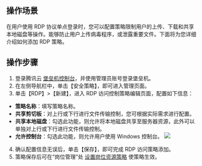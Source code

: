 ## 操作场景
在用户使用 RDP 协议单点登录时，您可以配置策略限制用户的上传、下载和共享本地磁盘等操作。能够防止用户上传病毒程序，或泄露重要文件。下面将为您详细介绍如何添加 RDP 策略。



## 操作步骤

1. 登录腾讯云 [堡垒机控制台](https://console.cloud.tencent.com/cds/dasb)，并使用管理员账号登录堡垒机。
2. 在左侧导航栏中，单击【安全策略】，即可进入管理页面。
3. 单击【RDP】>【新建】，进入 RDP 访问控制策略编辑页面，配置如下信息：
 - **策略名称**：填写策略名称。
 - **共享剪切板**：对上行或下行进行文件传输控制，您可根据实际需求进行配置。
 - **共享本地磁盘**：勾选此功能，则允许将本地磁盘共享至服务器资源，此外可以单独对上行或下行进行文件传输控制。
 - **允许控制台**：勾选此功能，则允许用户使用 Windows 控制台。
![](https://main.qcloudimg.com/raw/9ca4a1012fced3d6942fe175eab37212.png)
4. 确认配置信息无误后，单击【保存】，即可完成 RDP 访问策略添加。
5. 策略保存后可在“岗位管理”处 [设置岗位资源策略](https://cloud.tencent.com/document/product/1025/32514) 使策略生效。
